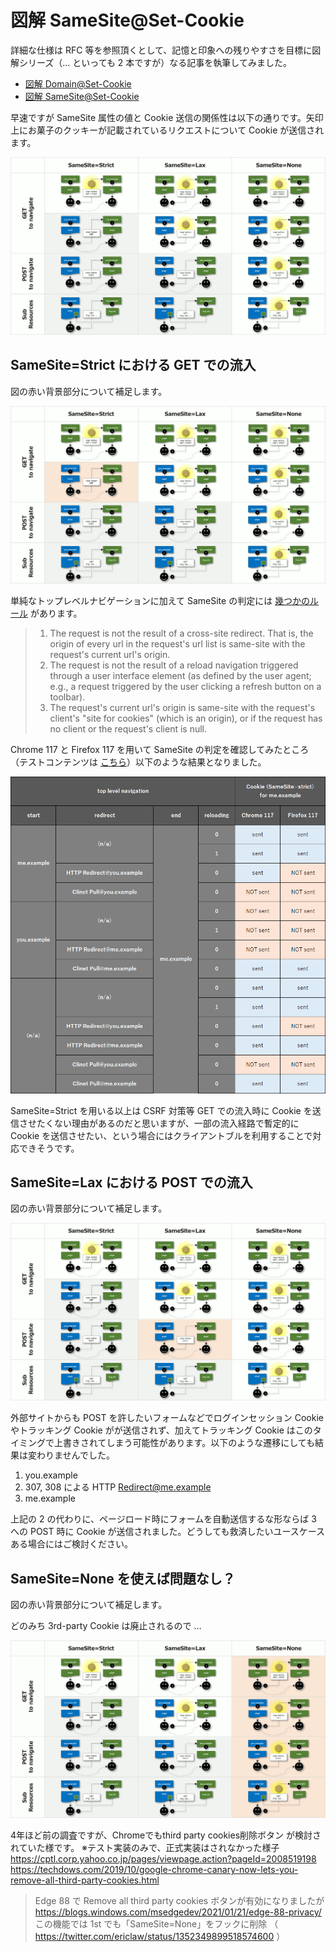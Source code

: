 # 図解 SameSite@Set-Cookie

詳細な仕様は RFC 等を参照頂くとして、記憶と印象への残りやすさを目標に図解シリーズ（… といっても 2 本ですが）なる記事を執筆してみました。

- [図解 Domain@Set-Cookie](https://github.com/nakayama-kazuki/202x/tree/main/Cookie/Domain)
- [図解 SameSite@Set-Cookie](https://github.com/nakayama-kazuki/202x/tree/main/Cookie/SameSite)

早速ですが SameSite 属性の値と Cookie 送信の関係性は以下の通りです。矢印上にお菓子のクッキーが記載されているリクエストについて Cookie が送信されます。

<img src='https://raw.githubusercontent.com/nakayama-kazuki/202x/main/Cookie/SameSite/img1.png' />

## SameSite=Strict における GET での流入

図の赤い背景部分について補足します。

<img src='https://raw.githubusercontent.com/nakayama-kazuki/202x/main/Cookie/SameSite/img2.png' />

単純なトップレベルナビゲーションに加えて SameSite の判定には [幾つかのルール](https://datatracker.ietf.org/doc/html/draft-ietf-httpbis-rfc6265bis#section-5.2) があります。

> 1. The request is not the result of a cross-site redirect. That is, the origin of every url in the request's url list is same-site with the request's current url's origin.
> 2. The request is not the result of a reload navigation triggered through a user interface element (as defined by the user agent; e.g., a request triggered by the user clicking a refresh button on a toolbar).
> 3. The request's current url's origin is same-site with the request's client's "site for cookies" (which is an origin), or if the request has no client or the request's client is null.

Chrome 117 と Firefox 117 を用いて SameSite の判定を確認してみたところ（テストコンテンツは [こちら](https://github.com/nakayama-kazuki/202x/tree/main/Cookie/SameSite/test)）以下のような結果となりました。

<img src='https://raw.githubusercontent.com/nakayama-kazuki/202x/main/Cookie/SameSite/strict.png' />

SameSite=Strict を用いる以上は CSRF 対策等 GET での流入時に Cookie を送信させたくない理由があるのだと思いますが、一部の流入経路で暫定的に Cookie を送信させたい、という場合にはクライアントブルを利用することで対応できそうです。

## SameSite=Lax における POST での流入

図の赤い背景部分について補足します。

<img src='https://raw.githubusercontent.com/nakayama-kazuki/202x/main/Cookie/SameSite/img3.png' />

外部サイトからも POST を許したいフォームなどでログインセッション Cookie やトラッキング Cookie がが送信されず、加えてトラッキング Cookie はこのタイミングで上書きされてしまう可能性があります。以下のような遷移にしても結果は変わりませんでした。

1. you.example
2. 307, 308 による HTTP Redirect@me.example
3. me.example

上記の 2 の代わりに、ページロード時にフォームを自動送信するな形ならば 3 への POST 時に Cookie が送信されました。どうしても救済したいユースケースある場合にはご検討ください。

## SameSite=None を使えば問題なし？

図の赤い背景部分について補足します。

どのみち 3rd-party Cookie は廃止されるので …

<img src='https://raw.githubusercontent.com/nakayama-kazuki/202x/main/Cookie/SameSite/img4.png' />

4年ほど前の調査ですが、Chromeでもthird party cookies削除ボタン
が検討されていた様です。
※テスト実装のみで、正式実装はされなかった様子
https://cptl.corp.yahoo.co.jp/pages/viewpage.action?pageId=2008519198
https://techdows.com/2019/10/google-chrome-canary-now-lets-you-remove-all-third-party-cookies.html

> Edge 88 で Remove all third party cookies ボタンが有効になりましたが
> https://blogs.windows.com/msedgedev/2021/01/21/edge-88-privacy/
> この機能では 1st でも「SameSite=None」をフックに削除
> （ https://twitter.com/ericlaw/status/1352349899518574600 ）


